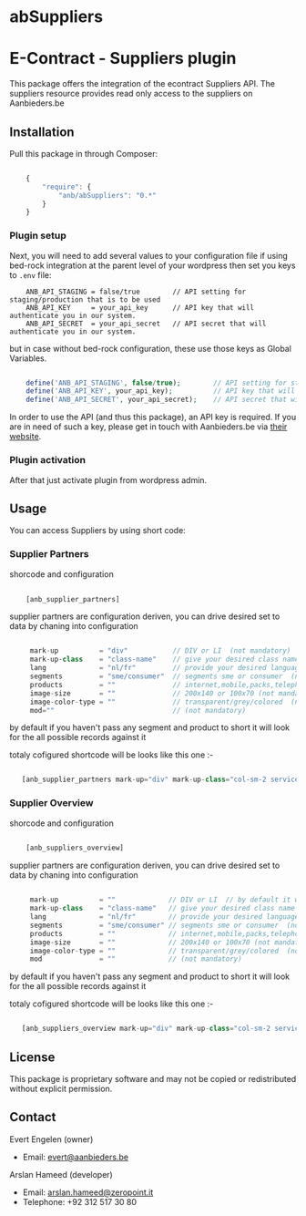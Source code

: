 # abSuppliers

E-Contract - Suppliers plugin
=============================================

This package offers the integration of the econtract Suppliers API. The suppliers resource provides read only access to the suppliers on Aanbieders.be 




## Installation

Pull this package in through Composer:

```js

    {
        "require": {
            "anb/abSuppliers": "0.*"
        }
    }

```
### Plugin setup

Next, you will need to add several values to your configuration file 
if using bed-rock integration at the parent level of your wordpress then set you keys to  `.env` file:

```
    ANB_API_STAGING = false/true        // API setting for staging/production that is to be used
    ANB_API_KEY     = your_api_key      // API key that will authenticate you in our system.
    ANB_API_SECRET  = your_api_secret   // API secret that will authenticate you in our system.

```
but in case without bed-rock configuration, these use those keys as Global Variables.

```php

    define('ANB_API_STAGING', false/true);        // API setting for staging/production that is to be used
    define('ANB_API_KEY', your_api_key);          // API key that will authenticate you in our system.
    define('ANB_API_SECRET', your_api_secret);    // API secret that will authenticate you in our system.

```


In order to use the API (and thus this package), an API key is required. If you are in need of such a key, please get in touch with Aanbieders.be via [their website](https://www.aanbieders.be/contact).


### Plugin activation
After that just activate plugin from wordpress admin.


## Usage

You can access Suppliers by using short code:

### Supplier Partners

shorcode and configuration

```php
    
    [anb_supplier_partners]

```
supplier partners are configuration deriven, you can drive desired set to data by chaning into configuration

```php

     mark-up          = "div"           // DIV or LI  (not mandatory)
     mark-up-class    = "class-name"    // give your desired class name (not mandatory)
     lang             = "nl/fr"         // provide your desired language
     segments         = "sme/consumer"  // segments sme or consumer  (not mandatory)
     products         = ""              // internet,mobile,packs,telephony,idtv , for multiple products you can pass it comma seperated (not mandatory)
     image-size       = ""              // 200x140 or 100x70 (not mandatory)
     image-color-type = ""              // transparent/grey/colored  (not mandatory)
     mod=""                             // (not mandatory)

```
by default if you haven't pass any segment and product to short it will look for the all possible records against it

totaly cofigured shortcode will be looks like this one :-

```php

   [anb_supplier_partners mark-up="div" mark-up-class="col-sm-2 serviceProvider" lang="nl" segments="sme" products="internet" mod="6"]

```


### Supplier Overview

shorcode and configuration

```php
    
    [anb_suppliers_overview]

```
supplier partners are configuration deriven, you can drive desired set to data by chaning into configuration

```php

     mark-up          = ""             // DIV or LI  // by default it will make a DIV markup (not mandatory)
     mark-up-class    = "class-name"   // give your desired class name (not mandatory)
     lang             = "nl/fr"        // provide your desired language 
     segments         = "sme/consumer" // segments sme or consumer  (not mandatory)
     products         = ""             // internet,mobile,packs,telephony,idtv , for multiple products you can pass it comma seperated (not mandatory)
     image-size       = ""             // 200x140 or 100x70 (not mandatory)
     image-color-type = ""             // transparent/grey/colored  (not mandatory)
     mod              = ""             // (not mandatory)

```
by default if you haven't pass any segment and product to short it will look for the all possible records against it

totaly cofigured shortcode will be looks like this one :-

```php

   [anb_suppliers_overview mark-up="div" mark-up-class="col-sm-2 serviceProvider" lang="nl" segments="sme" products="internet" mod="6"]

```





## License

This package is proprietary software and may not be copied or redistributed without explicit permission.



## Contact

Evert Engelen (owner)

- Email: evert@aanbieders.be


Arslan Hameed (developer)

- Email: arslan.hameed@zeropoint.it
- Telephone: +92 312 517 30 80
